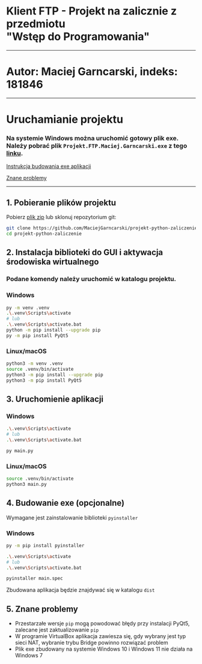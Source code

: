 # Klient FTP - Projekt na zalicznie z przedmiotu <br/> "Wstęp do Programowania"

---

# Autor: Maciej Garncarski, indeks: 181846

---

# Uruchamianie projektu

### Na systemie Windows można uruchomić gotowy plik exe. Należy pobrać plik `Projekt.FTP.Maciej.Garncarski.exe` z tego [linku](https://github.com/MaciejGarncarski/projekt-python-zaliczenie/releases/).

[Instrukcja budowania exe aplikacji](#4-budowanie-exe-opcjonalne)

[Znane problemy](#5-znane-problemy)

---

## 1. Pobieranie plików projektu
Pobierz [plik zip](https://codeload.github.com/MaciejGarncarski/projekt-python-zaliczenie/zip/refs/heads/master) lub sklonuj repozytorium git:

```sh
git clone https://github.com/MaciejGarncarski/projekt-python-zaliczenie.git
cd projekt-python-zaliczenie
```

## 2. Instalacja biblioteki do GUI i aktywacja środowiska wirtualnego
### Podane komendy należy uruchomić w katalogu projektu.

### Windows
```sh
py -m venv .venv
.\.venv\Scripts\activate
# lub
.\.venv\Scripts\activate.bat
python -m pip install --upgrade pip
py -m pip install PyQt5 
```

### Linux/macOS
```bash
python3 -m venv .venv
source .venv/bin/activate
python3 -m pip install --upgrade pip
python3 -m pip install PyQt5
```

## 3. Uruchomienie aplikacji
### Windows
```sh
.\.venv\Scripts\activate
# lub
.\.venv\Scripts\activate.bat

py main.py
```

### Linux/macOS
```bash
source .venv/bin/activate
python3 main.py
```


## 4. Budowanie exe (opcjonalne)
Wymagane jest zainstalowanie biblioteki `pyinstaller`
### Windows
```sh
py -m pip install pyinstaller

.\.venv\Scripts\activate
# lub
.\.venv\Scripts\activate.bat

pyinstaller main.spec
```
Zbudowana aplikacja będzie znajdywać się w katalogu `dist`

## 5. Znane problemy
- Przestarzałe wersje `pip` mogą powodować błędy przy instalacji PyQt5, zalecane jest zaktualizowanie `pip`
- W programie VirtualBox aplikacja zawiesza się, gdy wybrany jest typ sieci NAT, wybranie trybu Bridge powinno rozwiązać problem
- Plik exe zbudowany na systemie Windows 10 i Windows 11 nie działa na Windows 7
